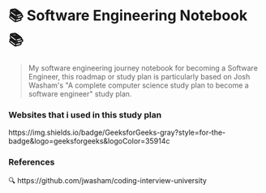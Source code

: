 <h1>📚 Software Engineering Notebook 📚</h1>

> My software engineering journey notebook for becoming a Software Engineer, this roadmap or study plan is particularly based on Josh Washam's "A complete computer science study plan to become a software engineer" study plan.

<h3>Websites that i used in this study plan</h3>
<img>https://img.shields.io/badge/GeeksforGeeks-gray?style=for-the-badge&logo=geeksforgeeks&logoColor=35914c</img>


<h3>References</h3>
<a>🔍 https://github.com/jwasham/coding-interview-university</a>